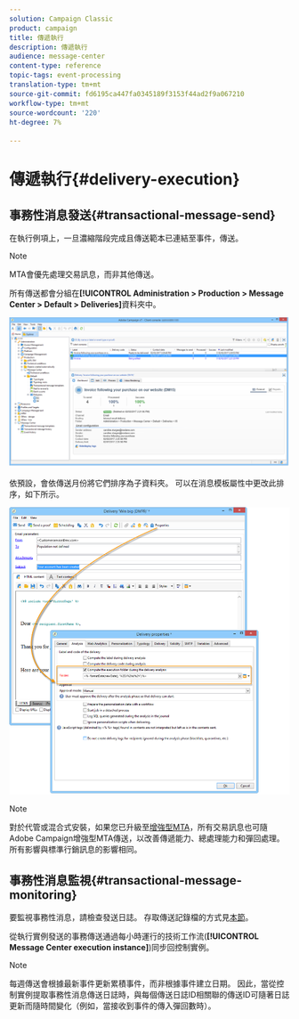 ```yaml
---
solution: Campaign Classic
product: campaign
title: 傳遞執行
description: 傳遞執行
audience: message-center
content-type: reference
topic-tags: event-processing
translation-type: tm+mt
source-git-commit: fd6195ca447fa0345189f3153f44ad2f9a067210
workflow-type: tm+mt
source-wordcount: '220'
ht-degree: 7%

---
```



# 傳遞執行{#delivery-execution}

## 事務性消息發送{#transactional-message-send}

在執行例項上，一旦濃縮階段完成且傳送範本已連結至事件，傳送。

>[!NOTE]
>
>MTA會優先處理交易訊息，而非其他傳送。

所有傳送都會分組在&#x200B;**[!UICONTROL Administration > Production > Message Center > Default > Deliveries]**&#x200B;資料夾中。

![](assets/messagecenter_deliveries_execinstances_001.png)

依預設，會依傳送月份將它們排序為子資料夾。 可以在消息模板屬性中更改此排序，如下所示。

![](assets/messagecenter_deliveries_properties_001.png)

>[!NOTE]
>
>對於代管或混合式安裝，如果您已升級至[增強型MTA](../../delivery/using/sending-with-enhanced-mta.md)，所有交易訊息也可隨Adobe Campaign增強型MTA傳送，以改善傳遞能力、總處理能力和彈回處理。 所有影響與標準行銷訊息的影響相同。

## 事務性消息監視{#transactional-message-monitoring}

要監視事務性消息，請檢查發送日誌。 存取傳送記錄檔的方式見[本節](../../delivery/using/delivery-dashboard.md#delivery-logs-and-history)。

從執行實例發送的事務傳送通過每小時運行的技術工作流(**[!UICONTROL Message Center execution instance]**)同步回控制實例。

>[!NOTE]
>
>每週傳送會根據最新事件更新累積事件，而非根據事件建立日期。 因此，當從控制實例提取事務性消息傳送日誌時，與每個傳送日誌ID相關聯的傳送ID可隨著日誌更新而隨時間變化（例如，當接收到事件的傳入彈回數時）。

<!--The transactional deliveries sent from the execution instance are synchronized back to the control instance as follows.

Let's take a [delivery template](../../message-center/using/introduction.md) labelled *Template_1*.

1. An event corresponding to *Template_1* is received on the execution instance.
1. The **Processing real time events** (rtEventsProcessing) workflow processes the event and searches for an existing delivery for the current month.

    >[!NOTE]
    >
    >If not found, a new delivery is created and the event is assigned to the new delivery.

1. The transactional email is sent and the delivery status changes to **[!UICONTROL Sent]**.
1. The **Message Center execution instance** (mcSync_mcExec) workflow retrieves the delivery logs from the execution instance and updates the delivery logs on the control instance.
1. The control instance searches for an existing delivery for week 40 (2020-09-28_Template_1).

    >[!NOTE]
    >
    >If not found, a new delivery is created.

1. The week after, an inbound bounce is received for the event.
1. The status of the event changes to **[!UICONTROL Delivery failed]**.
1. The **Message Center execution instance** (mcSync_mcExec) workflow retrieves the delivery logs from the execution instance and searches for a delivery for week 41 (2020-10-05_Template_1) to update the delivery logs. The delivery logs are then linked to a new delivery for the current week.

To summarize, the deliveries weekly accumulate the events based on the latest event update, and not on the event creation date.

Therefore, when extracting transactional messaging delivery logs from the control instance, the delivery ID associated with each delivery log ID changes every week.-->